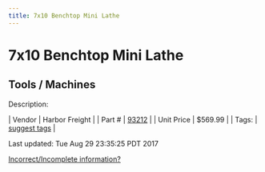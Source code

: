 ```yaml
---
title: 7x10 Benchtop Mini Lathe
---
```


# 7x10 Benchtop Mini Lathe
## Tools / Machines
Description: 	 

| Vendor | Harbor Freight | 
| Part # | [93212](http://www.harborfreight.com/7-inch-x-10-inch-precision-mini-lathe-93212.html) | 
| Unit Price | $569.99 | 
| Tags: | [suggest tags](https://docs.google.com/forms/d/e/1FAIpQLSeWyY8v3RgOty-MyWmh9U0iivNYN_molChYyS-0U-o-kOAv_g/viewform) | 

Last updated: Tue Aug 29 23:35:25 PDT 2017

 [Incorrect/Incomplete information?](https://docs.google.com/forms/d/e/1FAIpQLSeWyY8v3RgOty-MyWmh9U0iivNYN_molChYyS-0U-o-kOAv_g/viewform)
